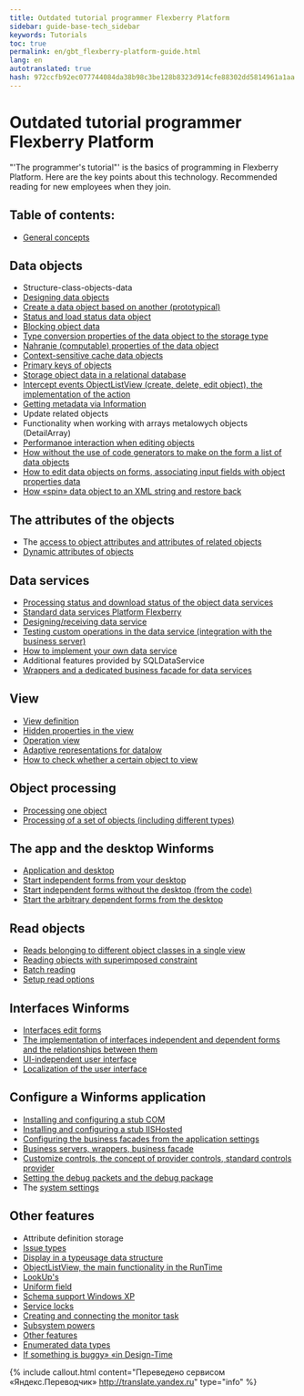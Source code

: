 ```yaml
---
title: Outdated tutorial programmer Flexberry Platform
sidebar: guide-base-tech_sidebar
keywords: Tutorials
toc: true
permalink: en/gbt_flexberry-platform-guide.html
lang: en
autotranslated: true
hash: 972ccfb92ec077744084da38b98c3be128b8323d914cfe88302dd5814961a1aa
---
```


# Outdated tutorial programmer Flexberry Platform

"'The programmer's tutorial"' is the basics of programming in Flexberry Platform. Here are the key points about this technology. Recommended reading for new employees when they join.

## Table of contents:
* [General concepts](general-concepts.html)
## Data objects
* Structure-class-objects-data
* [Designing data objects](construction--data-objects.html)
* [Create a data object based on another (prototypical)](data-object-prototype.html)
* [Status and load status data object](fo_object-status.html)
* [Blocking object data](blocking-object-data.html)
* [Type conversion properties of the data object to the storage type](fo_convert-type-property.html)
* [Nahranie (computable) properties of the data object](fo_not-stored-attributes.html)
* [Context-sensitive cache data objects](context--sensitive--cache--data--objects.html)
* [Primary keys of objects](fo_primary-keys-objects.html)
* [Storage object data in a relational database](fo_storing-data-objects.html)
* [Intercept events ObjectListView (create, delete, edit object), the implementation of the action](interception-events--object-list-view.html)
* [Getting metadata via Information](fo_methods-class-information.html)
* Update related objects
* Functionality when working with arrays metalowych objects (DetailArray)
* [Performanoe interaction when editing objects](interaction-between-forms-when-editing-objects.html)
* [How without the use of code generators to make on the form a list of data objects](make-a-list-of-data-objects-without-generators.html)
* [How to edit data objects on forms, associating input fields with object properties data ](edit--data-objects-on--forms.html)
* [How «spin» data object to an XML string and restore back](aggregating-function.html)
## The attributes of the objects
* The [access to object attributes and attributes of related objects](fo_own-object-attributes.html)
* [Dynamic attributes of objects](dynamic-properties.html)
## Data services
* [Processing status and download status of the object data services](fo_processing-status-condition-load.html)
* [Standard data services Platform Flexberry](standard-data-services.html)
* [Designing/receiving data service](fo_construction-ds.html)
* [Testing custom operations in the data service (integration with the business server)](fo_user-operations-dataservice.html)
* [How to implement your own data service](implement-a-custom--data-service.html)
* Additional features provided by SQLDataService
* [Wrappers and a dedicated business facade for data services](wraps-and-specialized-business-facade-for-data-services.html)
## View
* [View definition](fd_view-definition.html)
* [Hidden properties in the view](hidden--properties--in--view.html)
* [Operation view](view--operations.html)
* [Adaptive representations for datalow](adaptive-views-for-details.html)
* [How to check whether a certain object to view](test-object-for-viewing.html)
## Object processing
* [Processing one object](processing-one-object.html)
* [Processing of a set of objects (including different types)](fo_processing-multiple-objects.html)
## The app and the desktop Winforms
* [Application and desktop](app-desktop.html)
* [Start independent forms from your desktop](running-independent-forms-from-the-desktop.html)
* [Start independent forms without the desktop (from the code)](running-independent-forms-without-desktop.html)
* [Start the arbitrary dependent forms from the desktop](running-any-dependent-forms-from-the-desktop.html)
## Read objects
* [Reads belonging to different object classes in a single view](reading-several-types-objects.html)
* [Reading objects with superimposed constraint](Чтение-объектов-с-наложенным-ограничением.html)
* [Batch reading](fo_reading-portion.html)
* [Setup read options ](fo_loading-customization-struct.html)
## Interfaces Winforms
* [Interfaces edit forms](interfaces--edit-forms.html)
* [The implementation of interfaces independent and dependent forms and the relationships between them](implementation-interfaces-independent-and-dependent-forms-and-relationship-between-them.html)
* [UI-independent user interface](u-i-independent-user-interface.html)
* [Localization of the user interface](localization--u-i.html)
## Configure a Winforms application
* [Installing and configuring a stub COM ](Установка-и-конфигурирование-заглушки--c-o-m.html)
* [Installing and configuring a stub IISHosted](Установка-и-конфигурирование-заглушки--i-i-s-hosted.html)
* [Configuring the business facades from the application settings ](configuring-business-facades-of-application-settings.html)
* [Business servers, wrappers, business facade](fo_bs-wrapper.html)
* [Customize controls, the concept of provider controls, standard controls provider](control-provider-winforms.html)
* [Setting the debug packets and the debug package](visual-studio-design-packages.html)
* The [system settings](setting-manager.html)
## Other features
* Attribute definition storage
* [Issue types](fo_type-usage-problem.html)
* [Display in a typeusage data structure](fo_type-usage.html)
* [ObjectListView, the main functionality in the RunTime](object-list-view-basic-functionality-in--run-time.html)
* [LookUp's](fa_lookup-overview.html)
* [Uniform field ](Универсальная-форма-редактирования.html)
* [Schema support Windows XP](support-schemes--windows--x-p.html)
* [Service locks](lock-service.html)
* [Creating and connecting the monitor task](fo_creating-connection-bt-monitor.html)
* [Subsystem powers](efs_right-manager-module.html)
* [Other features](class-image.html)
* [Enumerated data types](fd_enumerations.html)
* [If something is buggy» «in Design-Time](design--time--errors.html)



{% include callout.html content="Переведено сервисом «Яндекс.Переводчик» <http://translate.yandex.ru>" type="info" %}